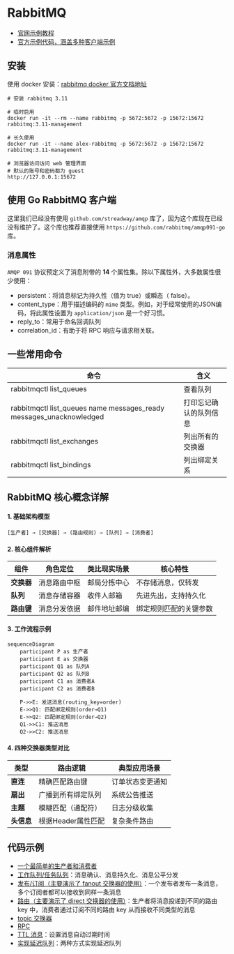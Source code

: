 # RabbitMQ

- [官网示例教程](https://www.rabbitmq.com/getstarted.html)
- [官方示例代码，涵盖多种客户端示例](https://github.com/rabbitmq/rabbitmq-tutorials)

## 安装

使用 docker 安装：[rabbitmq docker 官方文档地址](https://registry.hub.docker.com/_/rabbitmq/)

```shell
# 安装 rabbitmq 3.11

# 临时启用
docker run -it --rm --name rabbitmq -p 5672:5672 -p 15672:15672 rabbitmq:3.11-management

# 长久使用
docker run -it --name alex-rabbitmq -p 5672:5672 -p 15672:15672 rabbitmq:3.11-management

# 浏览器访问访问 web 管理界面
# 默认的账号和密码都为 guest
http://127.0.0.1:15672
```

## 使用 Go RabbitMQ 客户端

这里我们已经没有使用 `github.com/streadway/amqp` 库了，因为这个库现在已经没有维护了。这个库也推荐直接使用 `https://github.com/rabbitmq/amqp091-go` 库。

### 消息属性

`AMQP 091` 协议预定义了消息附带的 **14** 个属性集。除以下属性外，大多数属性很少使用：

- persistent：将消息标记为持久性（值为 true）或瞬态（ false）。
- content_type：用于描述编码的 `mime` 类型。例如，对于经常使用的JSON编码，将此属性设置为 `application/json` 是一个好习惯。
- reply_to：常用于命名回调队列
- correlation_id：有助于将 RPC 响应与请求相关联。

## 一些常用命令

命令 | 含义 |
--- | ---
rabbitmqctl list_queues | 查看队列
rabbitmqctl list_queues name messages_ready messages_unacknowledged | 打印忘记确认的队列信息
rabbitmqctl list_exchanges | 列出所有的交换器
rabbitmqctl list_bindings | 列出绑定关系

## RabbitMQ 核心概念详解

#### 1. 基础架构模型
```
[生产者] → [交换器] → (路由规则) → [队列] → [消费者]
```

#### 2. 核心组件解析
| 组件       | 角色定位                     | 类比现实场景              | 核心特性                  |
|------------|----------------------------|-------------------------|-------------------------|
| **交换器** | 消息路由中枢                | 邮局分拣中心            | 不存储消息，仅转发        |
| **队列**   | 消息存储容器                | 收件人邮箱              | 先进先出，支持持久化      |
| **路由键** | 消息分发依据                | 邮件地址邮编            | 绑定规则匹配的关键参数    |

#### 3. 工作流程示例
```mermaid
sequenceDiagram
    participant P as 生产者
    participant E as 交换器
    participant Q1 as 队列A
    participant Q2 as 队列B
    participant C1 as 消费者A
    participant C2 as 消费者B
    
    P->>E: 发送消息(routing_key=order)
    E->>Q1: 匹配绑定规则(order→Q1)
    E->>Q2: 匹配绑定规则(order→Q2)
    Q1->>C1: 推送消息
    Q2->>C2: 推送消息
```

#### 4. 四种交换器类型对比
| 类型          | 路由逻辑                    | 典型应用场景              |
|---------------|---------------------------|-------------------------|
| **直连**      | 精确匹配路由键              | 订单状态变更通知          |
| **扇出**      | 广播到所有绑定队列          | 系统公告推送              |
| **主题**      | 模糊匹配（通配符）          | 日志分级收集              |
| **头信息**    | 根据Header属性匹配          | 复杂条件路由              |



## 代码示例

- [一个最简单的生产者和消费者](./simple)
- [工作队列/任务队列](./task_worker)：消息确认、消息持久化、消息公平分发
- [发布/订阅（主要演示了 fanout 交换器的使用）](./publish_subscribe)：一个发布者发布一条消息，多个订阅者都可以接收到同样一条消息
- [路由（主要演示了 direct 交换器的使用）](./route)：生产者将消息投递到不同的路由 key 中，消费者通过订阅不同的路由 key 从而接收不同类型的消息
- [topic 交换器](./topic)
- [RPC](./rpc_sample)
- [TTL 消息](./ttl_message)：设置消息自动过期时间
- [实现延迟队列](./delay_message)：两种方式实现延迟队列